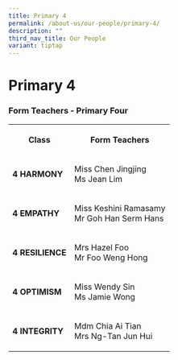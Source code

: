 ```yaml
---
title: Primary 4
permalink: /about-us/our-people/primary-4/
description: ""
third_nav_title: Our People
variant: tiptap
---
```

<h1><strong>Primary 4</strong></h1>
<h3>Form Teachers - Primary Four</h3>
<table style="minWidth: 50px">
<colgroup>
<col>
<col>
</colgroup>
<tbody>
<tr>
<th rowspan="1" colspan="1">
<p><strong>Class</strong>
</p>
</th>
<th rowspan="1" colspan="1">
<p>Form Teachers</p>
</th>
</tr>
<tr>
<td rowspan="1" colspan="1">
<p><strong>4 HARMONY</strong>
</p>
</td>
<td rowspan="1" colspan="1">
<p>Miss Chen Jingjing
<br>Ms Jean Lim</p>
</td>
</tr>
<tr>
<td rowspan="1" colspan="1">
<p><strong>4 EMPATHY</strong>
</p>
</td>
<td rowspan="1" colspan="1">
<p>Miss Keshini Ramasamy
<br>Mr Goh Han Serm Hans</p>
</td>
</tr>
<tr>
<td rowspan="1" colspan="1">
<p><strong>4 RESILIENCE</strong>
</p>
</td>
<td rowspan="1" colspan="1">
<p>Mrs Hazel Foo
<br>Mr Foo Weng Hong</p>
</td>
</tr>
<tr>
<td rowspan="1" colspan="1">
<p><strong>4 OPTIMISM</strong>
</p>
</td>
<td rowspan="1" colspan="1">
<p>Miss Wendy Sin
<br>Ms Jamie Wong</p>
</td>
</tr>
<tr>
<td rowspan="1" colspan="1">
<p><strong>4 INTEGRITY</strong>
</p>
</td>
<td rowspan="1" colspan="1">
<p>Mdm Chia Ai Tian
<br>Mrs Ng-Tan Jun Hui</p>
</td>
</tr>
</tbody>
</table>
<p></p>